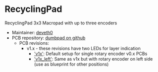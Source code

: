 # RecyclingPad

RecyclingPad 3x3 Macropad with up to three encoders

* Maintainer: [deveth0](https://github.com/deveth0)
* PCB repository: [dumbpad on github](https://github.com/deveth0/RecyclingPad)
  * PCB revisions:
    * v1.x - these revisions have two LEDs for layer indication
      * ['v1x'](v1x/): Default setup for single rotary encoder v0.x PCBs
      * ['v1x_left'](v1x_left/): Same as v1x but with rotary encoder on left side (use as blueprint for other positions)
      